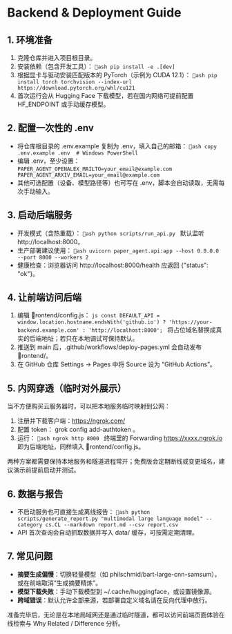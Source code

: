 ﻿# Backend & Deployment Guide

## 1. 环境准备
1. 克隆仓库并进入项目根目录。
2. 安装依赖（包含开发工具）：
   `ash
   pip install -e .[dev]
   `
3. 根据显卡与驱动安装匹配版本的 PyTorch（示例为 CUDA 12.1）：
   `ash
   pip install torch torchvision --index-url https://download.pytorch.org/whl/cu121
   `
4. 首次运行会从 Hugging Face 下载模型，若在国内网络可提前配置 HF_ENDPOINT 或手动缓存模型。

## 2. 配置一次性的 .env
- 将仓库根目录的 .env.example 复制为 .env，填入自己的邮箱：
  `ash
  copy .env.example .env  # Windows PowerShell
  `
- 编辑 .env，至少设置：
  `
  PAPER_AGENT_OPENALEX_MAILTO=your_email@example.com
  PAPER_AGENT_ARXIV_EMAIL=your_email@example.com
  `
- 其他可选配置（设备、模型路径等）也可写在 .env，脚本会自动读取，无需每次手动输入。

## 3. 启动后端服务
- 开发模式（含热重载）：
  `ash
  python scripts/run_api.py
  `
  默认监听 http://localhost:8000。
- 生产部署建议使用：
  `ash
  uvicorn paper_agent.api:app --host 0.0.0.0 --port 8000 --workers 2
  `
- 健康检查：浏览器访问 http://localhost:8000/health 应返回 {"status": "ok"}。

## 4. 让前端访问后端
1. 编辑 rontend/config.js：
   `js
   const DEFAULT_API = window.location.hostname.endsWith('github.io')
     ? 'https://your-backend.example.com'
     : 'http://localhost:8000';
   `
   将占位域名替换成真实的后端地址；若只在本地调试可保持默认。
2. 推送到 main 后，.github/workflows/deploy-pages.yml 会自动发布 rontend/。
3. 在 GitHub 仓库 Settings → Pages 中将 Source 设为 “GitHub Actions”。

## 5. 内网穿透（临时对外展示）
当不方便购买云服务器时，可以把本地服务临时映射到公网：

1. 注册并下载客户端：<https://ngrok.com/>
2. 配置 token：
grok config add-authtoken <your-token>。
3. 运行：
   `ash
   ngrok http 8000
   `
   终端里的 Forwarding https://xxxx.ngrok.io 即为后端地址，同样填入 rontend/config.js。

两种方案都需要保持本地服务和隧道进程常开；免费版会定期断线或变更域名，建议演示前提前启动并测试。

## 6. 数据与报告
- 不启动服务也可直接生成离线报告：
  `ash
  python scripts/generate_report.py "multimodal large language model" --category cs.CL --markdown report.md --csv report.csv
  `
- API 首次查询会自动抓取数据并写入 data/ 缓存，可按需定期清理。

## 7. 常见问题
- **摘要生成偏慢**：切换轻量模型（如 philschmid/bart-large-cnn-samsum），或在前端取消“生成摘要精炼”。
- **模型下载失败**：手动下载模型到 ~/.cache/huggingface，或设置镜像源。
- **跨域错误**：默认允许全部来源，若部署自定义域名请在反向代理中放行。

准备完毕后，无论是在本地局域网还是通过临时隧道，都可以访问前端页面体验在线检索与 Why Related / Difference 分析。

